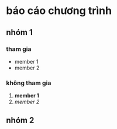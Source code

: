 # báo cáo chương trình
## nhóm 1
### tham gia
- member 1
- member 2
### không tham gia
1. **member 1**
2. _member 2_
## nhóm 2
